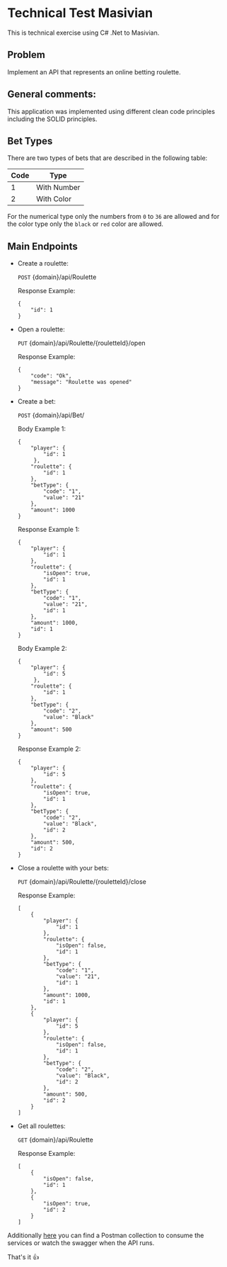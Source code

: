 # Technical Test Masivian

This is technical exercise using C# .Net to Masivian.

## Problem

Implement an API that represents an online betting roulette.

## General comments:

This application was implemented using different clean code principles including the SOLID principles.

## Bet Types

There are two types of bets that are described in the following table:

|  Code |     Type    |
|-------|-------------|
|   1   | With Number |
|   2   | With Color  |

For the numerical type only the numbers from `0` to `36` are allowed and for the color type only the `black` or `red` color are allowed.

## Main Endpoints

* Create a roulette:

	`POST` {domain}/api/Roulette
	
	Response Example:
	```
	{
		"id": 1
	}
	```

* Open a roulette:

	`PUT` {domain}/api/Roulette/{rouletteId}/open
	
	Response Example:
	```
	{
		"code": "Ok",
		"message": "Roulette was opened"
	}
	```

* Create a bet:

	`POST` {domain}/api/Bet/
	
	Body Example 1:
	```
	{
		"player": {
			"id": 1	
		 },
		"roulette": {
			"id": 1
		},
		"betType": {
			"code": "1",
			"value": "21" 
		},
		"amount": 1000
	}
	```
	
	Response Example 1:
	```
	{
		"player": {
			"id": 1
		},
		"roulette": {
			"isOpen": true,
			"id": 1
		},
		"betType": {
			"code": "1",
			"value": "21",
			"id": 1
		},
		"amount": 1000,
		"id": 1
	}
	```

	Body Example 2:
	```
	{
		"player": {
			"id": 5	
		 },
		"roulette": {
			"id": 1
		},
		"betType": {
			"code": "2",
			"value": "Black" 
		},
		"amount": 500
	}
	```
	
	Response Example 2:
	```
	{
		"player": {
			"id": 5
		},
		"roulette": {
			"isOpen": true,
			"id": 1
		},
		"betType": {
			"code": "2",
			"value": "Black",
			"id": 2
		},
		"amount": 500,
		"id": 2
	}
	```

* Close a roulette with your bets:

	`PUT` {domain}/api/Roulette/{rouletteId}/close
	
	Response Example:
	```
	[
		{
			"player": {
				"id": 1
			},
			"roulette": {
				"isOpen": false,
				"id": 1
			},
			"betType": {
				"code": "1",
				"value": "21",
				"id": 1
			},
			"amount": 1000,
			"id": 1
		},
		{
			"player": {
				"id": 5
			},
			"roulette": {
				"isOpen": false,
				"id": 1
			},
			"betType": {
				"code": "2",
				"value": "Black",
				"id": 2
			},
			"amount": 500,
			"id": 2
		}
	]
	```

* Get all roulettes:

	`GET` {domain}/api/Roulette
	
	Response Example:
	```
	[
		{
			"isOpen": false,
			"id": 1
		},
		{
			"isOpen": true,
			"id": 2
		}
	]
	```

Additionally [here](CollectionRoulette.postman_collection.json) you can find a Postman collection to consume the services or watch the swagger when the API runs.

That's it :+1:
